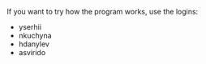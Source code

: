 If you want to try how the program works, use the logins:
- yserhii
- nkuchyna
- hdanylev
- asvirido
